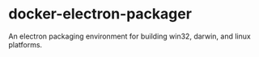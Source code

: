 # docker-electron-packager
An electron packaging environment for building win32, darwin, and linux platforms.
